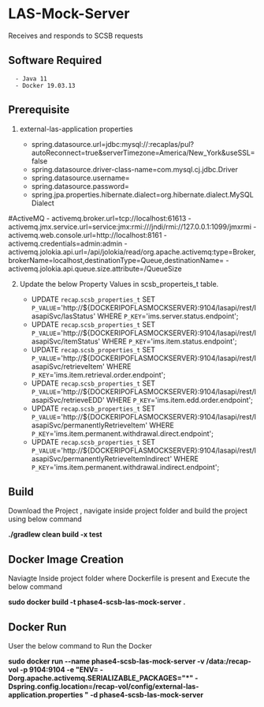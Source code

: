 # LAS-Mock-Server

Receives and responds to SCSB requests

## Software Required

      - Java 11
      - Docker 19.03.13  
      
## Prerequisite

1. external-las-application properties

      - spring.datasource.url=jdbc:mysql://<MysqlDOckerIP>:recaplas/pul?autoReconnect=true&serverTimezone=America/New_York&useSSL=false
      - spring.datasource.driver-class-name=com.mysql.cj.jdbc.Driver
      - spring.datasource.username=
      - spring.datasource.password=
      - spring.jpa.properties.hibernate.dialect=org.hibernate.dialect.MySQLDialect 
  
  #ActiveMQ
      - activemq.broker.url=tcp://localhost:61613
      - activemq.jmx.service.url=service:jmx:rmi:///jndi/rmi://127.0.0.1:1099/jmxrmi
      - activemq.web.console.url=http://localhost:8161
      - activemq.credentials=admin:admin 
      - activemq.jolokia.api.url=/api/jolokia/read/org.apache.activemq:type=Broker,brokerName=localhost,destinationType=Queue,destinationName=
      - activemq.jolokia.api.queue.size.attribute=/QueueSize
      
2. Update the below Property Values in scsb_properteis_t table.
  
      - UPDATE `recap`.`scsb_properties_t` SET `P_VALUE`='http://${DOCKERIPOFLASMOCKSERVER}:9104/lasapi/rest/lasapiSvc/lasStatus' WHERE `P_KEY`='ims.server.status.endpoint';
      - UPDATE `recap`.`scsb_properties_t` SET `P_VALUE`='http://${DOCKERIPOFLASMOCKSERVER}:9104/lasapi/rest/lasapiSvc/itemStatus' WHERE `P_KEY`='ims.item.status.endpoint';
      - UPDATE `recap`.`scsb_properties_t` SET `P_VALUE`='http://${DOCKERIPOFLASMOCKSERVER}:9104/lasapi/rest/lasapiSvc/retrieveItem' WHERE `P_KEY`='ims.item.retrieval.order.endpoint';
      - UPDATE `recap`.`scsb_properties_t` SET `P_VALUE`='http://${DOCKERIPOFLASMOCKSERVER}:9104/lasapi/rest/lasapiSvc/retrieveEDD' WHERE `P_KEY`='ims.item.edd.order.endpoint';
      - UPDATE `recap`.`scsb_properties_t` SET `P_VALUE`='http://${DOCKERIPOFLASMOCKSERVER}:9104/lasapi/rest/lasapiSvc/permanentlyRetrieveItem' WHERE `P_KEY`='ims.item.permanent.withdrawal.direct.endpoint';
      - UPDATE `recap`.`scsb_properties_t` SET `P_VALUE`='http://${DOCKERIPOFLASMOCKSERVER}:9104/lasapi/rest/lasapiSvc/permanentlyRetrieveItemIndirect' WHERE `P_KEY`='ims.item.permanent.withdrawal.indirect.endpoint'; 
  
## Build

Download the Project , navigate inside project folder and build the project using below command

**./gradlew clean build -x test**

## Docker Image Creation

Naviagte Inside project folder where Dockerfile is present and Execute the below command

**sudo docker build -t phase4-scsb-las-mock-server .**

## Docker Run

User the below command to Run the Docker
  
**sudo docker run --name phase4-scsb-las-mock-server -v /data:/recap-vol -p 9104:9104 -e "ENV= -Dorg.apache.activemq.SERIALIZABLE_PACKAGES="*" -Dspring.config.location=/recap-vol/config/external-las-application.properties " -d phase4-scsb-las-mock-server**
